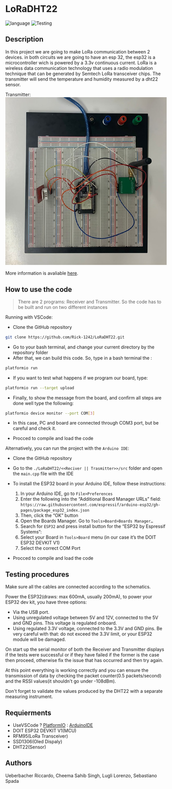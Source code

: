 # LoRaDHT22

![language](https://img.shields.io/badge/language-c%2B%2B-red)
![Testing](https://img.shields.io/badge/Test-Pass-green)

## Description

In this project we are going to make LoRa communication between 2 devices. in both circuits we are going to have an esp 32, the esp32 is a microcontroller wich is powered by a 3.3v continuous current. LoRa is a wireless data communication technology that uses a radio modulation technique that can be generated by Semtech LoRa transceiver chips. The transmitter will send the temperature and humidity measured by a dht22 sensor.

Transmitter:
![Circuit Trasmitter](Circuit.jpeg)

More information is avaliable [here](About_this_project.pdf).

## How to use the code

> There are 2 programs: Receiver and Transmitter. 
> So the code has to be built and run on two different instances

Running with VSCode: 

* Clone the GitHub repository 
```sh
git clone https://github.com/Rick-1242/LoRaDHT22.git
```
* Go to your bash terminal, and change your current directory by the repository folder
* After that, we can build this code. So, type in a bash terminal the :
```sh
platformio run
```
* If you want to test what happens if we program our board, type:
```sh
platformio run --target upload
```
* Finally, to show the message from the board, and confirm all steps are done well type the following:
```sh
platformio device monitor --port COM[3]
```
* In this case, PC and board are connected through COM3 port, but be careful and check it.

* Procced to compile and load the code


Alternatively, you can run the project with the `Arduino IDE`:
* Clone the GitHub repository
* Go to the `./LoRaDHT22/<<Reciver || Trasmitter>>/src` folder and open the `main.cpp` file with the IDE
* To install the ESP32 board in your Arduino IDE, follow these instructions:
  
    1. In your Arduino IDE, go to `File>Preferences`
    2. Enter the following into the “Additional Board Manager URLs” field: `https://raw.githubusercontent.com/espressif/arduino-esp32/gh-pages/package_esp32_index.json`
    3. Then, click the “OK” button     
    4. Open the Boards Manager. Go to `Tools>Board>Boards Manager…`
    5. Search for `ESP32` and press install button for the “ESP32 by Espressif Systems“:
    6. Select your Board in `Tools>Board` menu (in our case it’s the DOIT ESP32 DEVKIT V1)
    7. Select the correct COM Port
* Procced to compile and load the code

## Testing procedures

Make sure all the cables are connected according to the schematics.

Power the ESP32(draws: max 600mA, usually 200mA), to power your ESP32 dev kit, you have three options:
* Via the USB port.
* Using unregulated voltage between 5V and 12V, connected to the 5V and GND pins. This voltage is regulated onboard.
* Using regulated 3.3V voltage, connected to the 3.3V and GND pins. Be very careful with that: do not exceed the 3.3V limit, or your ESP32 module will be damaged.
  
On start up the serial monitor of both the Receiver and Transmitter displays if the tests were successful or if they have failed if the former is the case then proceed, otherwise fix the issue that has occurred and then try again.

At this point everything is working correctly and you can ensure the transmission of data by checking the packet counter(0.5 packets/second) and the RSSI values(it shouldn't go under -108dBm).

Don't forget to validate the values produced by the DHT22 with a separate measuring instrument.

## Requierments

* UseVSCode ? [PlatformIO](https://docs.platformio.org/en/latest/) : [ArduinoIDE](https://randomnerdtutorials.com/installing-the-esp32-board-in-arduino-ide-windows-instructions/)
* DOIT ESP32 DEVKIT V1(MCU)
* RFM95(LoRa Transceiver)
* SSD1306(Oled Dispaly)
* DHT22(Sensor)

## Authors

Ueberbacher Riccardo, Cheema Sahib Singh, Lugli Lorenzo, Sebastiano Spada
